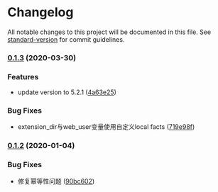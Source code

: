 # Changelog

All notable changes to this project will be documented in this file. See [standard-version](https://github.com/conventional-changelog/standard-version) for commit guidelines.

### [0.1.3](https://github.com/daixijun/ansible-role-php-redis/compare/v0.1.2...v0.1.3) (2020-03-30)


### Features

* update version to 5.2.1 ([4a63e25](https://github.com/daixijun/ansible-role-php-redis/commit/4a63e253b66f477cd3249f102bb1cc390dba51db))


### Bug Fixes

* extension_dir与web_user变量使用自定义local facts ([719e98f](https://github.com/daixijun/ansible-role-php-redis/commit/719e98fcd6da97c00798e92afe71149f375da6da))

### [0.1.2](https://github.com/daixijun/ansible-role-php-redis/compare/v0.1.1...v0.1.2) (2020-01-04)


### Bug Fixes

* 修复幂等性问题 ([90bc602](https://github.com/daixijun/ansible-role-php-redis/commit/90bc6022078db0b8a9d6cb5ccc12d446b2882343))
